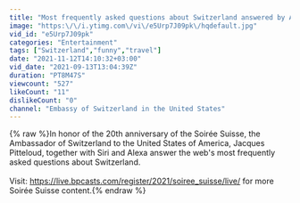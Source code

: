 ```yaml
---
title: "Most frequently asked questions about Switzerland answered by Ambassador Pitteloud"
image: "https:\/\/i.ytimg.com\/vi\/e5Urp7J09pk\/hqdefault.jpg"
vid_id: "e5Urp7J09pk"
categories: "Entertainment"
tags: ["Switzerland","funny","travel"]
date: "2021-11-12T14:10:32+03:00"
vid_date: "2021-09-13T13:04:39Z"
duration: "PT8M47S"
viewcount: "527"
likeCount: "11"
dislikeCount: "0"
channel: "Embassy of Switzerland in the United States"
---
```

{% raw %}In honor of the 20th anniversary of the Soirée Suisse, the Ambassador of Switzerland to the United States of America, Jacques Pitteloud, together with Siri and Alexa answer the web's most frequently asked questions about Switzerland.<br /><br />Visit: <a rel="nofollow" target="blank" href="https://live.bpcasts.com/register/2021/soiree_suisse/live/">https://live.bpcasts.com/register/2021/soiree_suisse/live/</a> for more Soirée Suisse content.{% endraw %}
